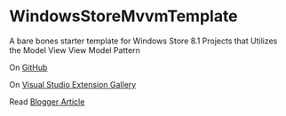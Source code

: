 WindowsStoreMvvmTemplate
========================

A bare bones starter template for Windows Store 8.1 Projects that Utilizes the Model View View Model Pattern

On [GitHub](github.com/KyleMit/WindowsStoreMvvmTemplate/)

On [Visual Studio Extension Gallery](https://marketplace.visualstudio.com/items?itemName=KyleMit.WindowsStoreMVVMTemplate)

Read [Blogger Article](http://codingeverything.blogspot.com/2013/11/windows-store-mvvm-template.html)
